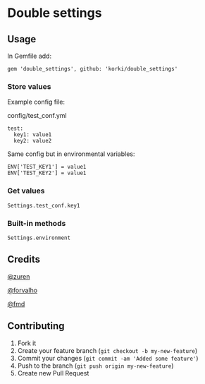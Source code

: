 # Double settings


## Usage

In Gemfile add:

```
gem 'double_settings', github: 'korki/double_settings'

```

### Store values

Example config file:

config/test_conf.yml
```
test:
  key1: value1
  key2: value2

```

Same config but in environmental variables:

```
ENV['TEST_KEY1'] = value1
ENV['TEST_KEY2'] = value1
```

### Get values

```
Settings.test_conf.key1

```

### Built-in methods

```
Settings.environment

```

## Credits

[@zuren](http://github.com/zuren)

[@forvalho](http://github.com/forvalho)

[@fmd](http://github.com/fmd)

## Contributing

1. Fork it
2. Create your feature branch (`git checkout -b my-new-feature`)
3. Commit your changes (`git commit -am 'Added some feature'`)
4. Push to the branch (`git push origin my-new-feature`)
5. Create new Pull Request
